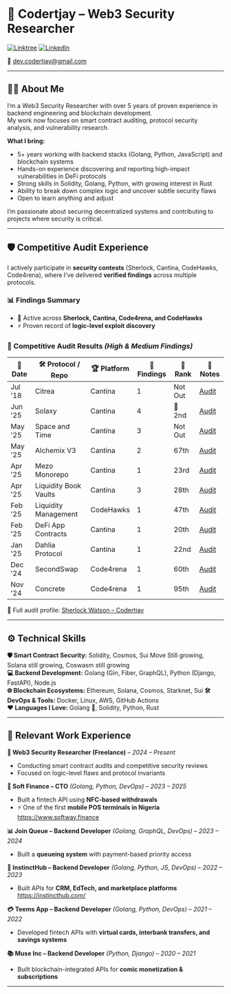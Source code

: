 # 🔐 Codertjay – Web3 Security Researcher  

[![Linktree](https://img.shields.io/badge/Linktree-codertjay-green)](https://linktr.ee/codertjay)   [![LinkedIn](https://img.shields.io/badge/LinkedIn-codertjay-blue)](https://www.linkedin.com/in/codertjay/)


📧 dev.codertjay@gmail.com  

---

## 👨‍💻 About Me  

I’m a Web3 Security Researcher with over 5 years of proven experience in backend engineering and blockchain development.  
My work now focuses on smart contract auditing, protocol security analysis, and vulnerability research.  

**What I bring:**  
- 5+ years working with backend stacks (Golang, Python, JavaScript) and blockchain systems  
- Hands-on experience discovering and reporting high-impact vulnerabilities in DeFi protocols  
- Strong skills in Solidity, Golang, Python, with growing interest in Rust  
- Ability to break down complex logic and uncover subtle security flaws
- Open to learn anything and adjust 

I’m passionate about securing decentralized systems and contributing to projects where security is critical.  
 

---

## 🛡️ Competitive Audit Experience  

I actively participate in **security contests** (Sherlock, Cantina, CodeHawks, Code4rena), where I’ve delivered **verified findings** across multiple protocols.  

### 📊 Findings Summary
- 🔎 Active across **Sherlock, Cantina, Code4rena, and CodeHawks**  
- ⚡ Proven record of **logic-level exploit discovery**  

### 📑 Competitive Audit Results *(High & Medium Findings)*  

| 📅 Date   | 🛠️ Protocol / Repo          | 🏆 Platform  | 📌 Findings | 🥇 Rank | 🔗 Notes |
|-----------|------------------------------|--------------|-------------|---------|----------|
| Jul '18   | Citrea                       | Cantina      | 1           | Not Out | [Audit](https://cantina.xyz/code/49b9e08d-4f8f-4103-b6e5-f5f43cf9faa1/overview) |
| Jun '25   | Solaxy                       | Cantina      | 4           | 🥈 2nd  | [Audit](https://cantina.xyz/competitions/50d38b86-80a0-49af-9df8-70d7d601b7d7) |
| May '25   | Space and Time               | Cantina      | 3           | Not Out | [Audit](https://cantina.xyz/competitions/3cc30b66-1cba-4044-968f-a0817cd7bf83) |
| May '25   | Alchemix V3                  | Cantina      | 2           | 67th    | [Audit](https://cantina.xyz/competitions/e68909e6-3491-4a94-a707-ecf0c89cf72a) |
| Apr '25   | Mezo Monorepo                | Cantina      | 1           | 23rd    | [Audit](https://cantina.xyz/competitions/e757364c-1f68-4ec5-94f6-c6b3c2e80c6d) |
| Apr '25   | Liquidity Book Vaults        | Cantina      | 3           | 28th    | [Audit](https://cantina.xyz/competitions/076935b1-2706-48c6-bf0a-b3656aa24194) |
| Feb '25   | Liquidity Management         | CodeHawks    | 1           | 47th    | [Audit](https://codehawks.cyfrin.io/contests/cm6q1gbpq0000va6agddmgfn6) |
| Feb '25   | DeFi App Contracts           | Cantina      | 1           | 20th    | [Audit](https://cantina.xyz/competitions/1b64737c-1373-4ecf-a179-4cd0d7b0b232) |
| Jan '25   | Dahlia Protocol              | Cantina      | 1           | 22nd    | [Audit](https://cantina.xyz/competitions/691ce303-f137-437a-bf34-aef87dfe983b) |
| Dec '24   | SecondSwap                   | Code4rena    | 1           | 60th    | [Audit](https://code4rena.com/audits/2024-12-secondswap) |
| Nov '24   | Concrete                     | Code4rena    | 1           | 95th    | [Audit](https://code4rena.com/audits/2024-11-concrete) |

🔗 Full audit profile: [Sherlock Watson – Codertjay](https://audits.sherlock.xyz/watson/codertjay)  

---

## ⚙️ Technical Skills  

**🛡️ Smart Contract Security:** Solidity, Cosmos, Sui Move Still growing, Solana still growing, Coswasm still growing  
**💻 Backend Development:** Golang (Gin, Fiber, GraphQL), Python (Django, FastAPI), Node.js  
**🌐 Blockchain Ecosystems:** Ethereum, Solana, Cosmos, Starknet, Sui 
**🛠️ DevOps & Tools:** Docker, Linux, AWS, GitHub Actions  
**❤️ Languages I Love:** Golang 🦫, Solidity, Python, Rust  

---

## 💼 Relevant Work Experience  

**🔐 Web3 Security Researcher (Freelance)** – *2024 – Present*  
- Conducting smart contract audits and competitive security reviews  
- Focused on logic-level flaws and protocol invariants  

**🚀 Soft Finance – CTO** *(Golang, Python, DevOps)* – *2023 – 2025*  
- Built a fintech API using **NFC-based withdrawals**  
- ⚡ One of the first **mobile POS terminals in Nigeria**    https://www.softway.finance 

**📊 Join Queue – Backend Developer** *(Golang, GraphQL, DevOps)* – *2023 – 2024*  
- Built a **queueing system** with payment-based priority access  

**🧵 InstinctHub – Backend Developer** *(Golang, Python, JS, DevOps)* – *2022 – 2023*  
- Built APIs for **CRM, EdTech, and marketplace platforms** https://instincthub.com/ 

**💳 Teems App – Backend Developer** *(Golang, Python, DevOps)* – *2021 – 2022*  
- Developed fintech APIs with **virtual cards, interbank transfers, and savings systems**  

**📚 Muse Inc – Backend Developer** *(Python, Django)* – *2020 – 2021*  
- Built blockchain-integrated APIs for **comic monetization & subscriptions**  

---

